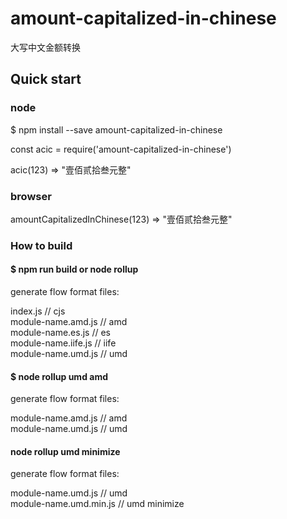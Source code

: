 # amount-capitalized-in-chinese
大写中文金额转换

## Quick start

### node
$ npm install --save amount-capitalized-in-chinese

const acic = require('amount-capitalized-in-chinese')

acic(123) => "壹佰贰拾叁元整"

### browser
<script src="amount-capitalized-in-chinese.umd.js"></script>  

amountCapitalizedInChinese(123) => "壹佰贰拾叁元整"

### How to build
#### $ npm run build or node rollup

generate flow format files:

index.js  // cjs  
module-name.amd.js  // amd  
module-name.es.js  // es  
module-name.iife.js  // iife  
module-name.umd.js  // umd  

#### $ node rollup umd amd

generate flow format files:

module-name.amd.js  // amd  
module-name.umd.js  // umd  

#### node rollup umd minimize

generate flow format files:

module-name.umd.js  // umd  
module-name.umd.min.js  // umd minimize   
